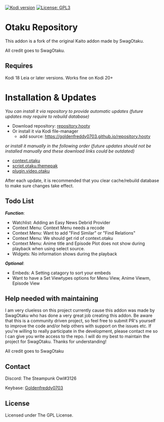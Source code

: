 [![Kodi version](https://img.shields.io/badge/kodi%20versions18/19/20/21-blue)](https://kodi.tv/)
[![License: GPL3](https://img.shields.io/badge/License-GPL3-yellow.svg)](https://opensource.org/licenses/GPL-3.0)

# Otaku Repository

This addon is a fork of the original Kaito addon made by SwagOtaku.

All credit goes to SwagOtaku.

## Requires

Kodi 18 Leia or later versions.
Works fine on Kodi 20+

# Installation & Updates

_You can install it via repository to provide automatic updates (future updates may require to rebuild database)_

- Download repository: [repository.hooty](https://github.com/Goldenfreddy0703/repository.hooty/blob/master/repo/zips/repository.hooty/repository.hooty-1.0.zip)
- Or install it via Kodi file-manager
  - add source: <https://goldenfreddy0703.github.io/repository.hooty>

_or install it manually in the following order (future updates should not be installed manually and these download links could be outdated)_

- [context.otaku](https://github.com/Goldenfreddy0703/repository.hooty/raw/master/repo/zips/context.otaku/context.otaku-0.0.7.zip)
- [script.otaku.themepak](https://github.com/Goldenfreddy0703/repository.hooty/raw/master/repo/zips/script.otaku.themepak/script.otaku.themepak-0.0.7.zip)
- [plugin.video.otaku](https://github.com/Goldenfreddy0703/repository.hooty/raw/master/repo/zips/plugin.video.otaku/plugin.video.otaku-0.3.23.zip)

After each update, it is recommended that you clear cache/rebuild database to make sure changes take effect.

## Todo List

**_Function_**:
- Watchlist: Adding an Easy News Debrid Provider
- Context Menu: Context Menu needs a recode
- Context Menu: Want to add "Find Similar" or "Find Relations"
- Context Menu: We should get rid of context.otaku
- Context Menu: Anime title and Episode Plot does not show during playback when using select source.
- Widgets: No information shows during the playback

**_Optional_**: 
- Embeds: A Setting catagory to sort your embeds
- Want to have a Set Viewtypes options for Menu View, Anime Viewm, Episode View

## Help needed with maintaining

I am very clueless on this project currently cause this addon was made by SwagOtaku who has done a very great job creating this addon. Be aware that this is a community driven project, so feel free to submit PR's yourself to improve the code and/or help others with support on the issues etc. If you're willing to really participate in the development, please contact me so I can give you write access to the repo. I will do my best to maintain the project for SwagOtaku. Thanks for understanding!

All credit goes to SwagOtaku

## Contact

Discord: The Steampunk Owl#3126

Keybase: [Goldenfreddy0703](https://keybase.io/goldenfreddy0703)

## License

Licensed under The GPL License.

